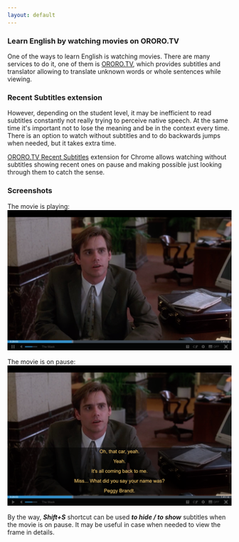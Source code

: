 ```yaml
---
layout: default
---
```


### Learn English by watching movies on ORORO.TV

One of the ways to learn English is watching movies. There are many services to do it,
one of them is [ORORO.TV](https://ororo.tv/ref/1530022), which provides subtitles and
translator allowing to translate unknown words or whole sentences while viewing.

### Recent Subtitles extension

However, depending on the student level, it may be inefficient to read subtitles constantly
not really trying to perceive native speech. At the same time it's important not to lose
the meaning and be in the context every time. There is an option to watch without subtitles
and to do backwards jumps when needed, but it takes extra time.

[ORORO.TV Recent Subtitles](https://chrome.google.com/webstore/detail/ororotv-recent-subtitles/aebfghlgckigccknbckmejjnlaloeeei?hl=en)
extension for Chrome allows watching without subtitles showing recent ones on pause
and making possible just looking through them to catch the sense.

### Screenshots

The movie is playing:
![Playing](assets/images/playing.png)

The movie is on pause:
![Pause](assets/images/pause.png)

By the way, **_Shift+S_** shortcut can be used **_to hide / to show_** subtitles when the movie is on pause.
It may be useful in case when needed to view the frame in details.
